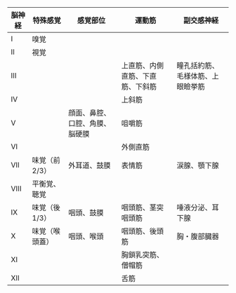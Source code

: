 | 脳神経 | 特殊感覚       | 感覚部位                       | 運動筋                           | 副交感神経                       |
| ------ | -------------- | ------------------------------ | -------------------------------- | -------------------------------- |
| I      | 嗅覚           |                                |                                  |                                  |
| II     | 視覚           |                                |                                  |                                  |
| III    |                |                                | 上直筋、内側直筋、下直筋、下斜筋 | 瞳孔括約筋、毛様体筋、上眼瞼挙筋 |
| IV     |                |                                | 上斜筋                           |                                  |
| V      |                | 顔面、鼻腔、口腔、角膜、脳硬膜 | 咀嚼筋                           |                                  |
| VI     |                |                                | 外側直筋                         |                                  |
| VII    | 味覚（前 2/3） | 外耳道、鼓膜                   | 表情筋                           | 涙腺、顎下腺                     |
| VIII   | 平衡覚、聴覚   |                                |                                  |                                  |
| IX     | 味覚（後 1/3） | 咽頭、鼓膜                     | 咽頭筋、茎突咽頭筋               | 唾液分泌、耳下腺                 |
| X      | 味覚（喉頭蓋） | 咽頭、喉頭                     | 咽頭筋、後頭筋                   | 胸・腹部臓器                     |
| XI     |                |                                | 胸鎖乳突筋、僧帽筋               |                                  |
| XII    |                |                                | 舌筋                             |                                  |
